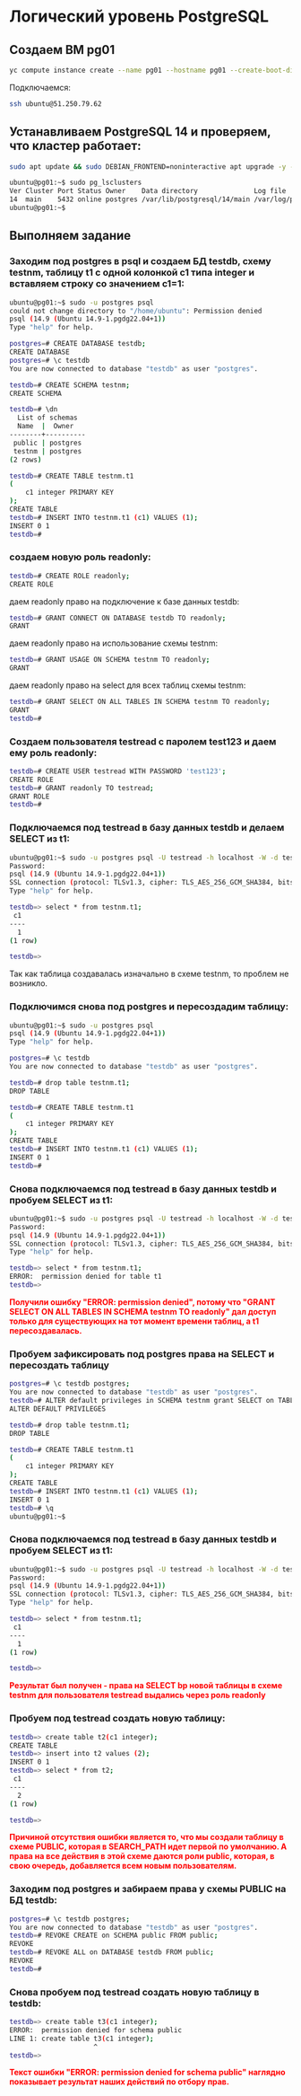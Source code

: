 # Логический уровень PostgreSQL

## Создаем ВМ pg01
```bash
yc compute instance create --name pg01 --hostname pg01 --create-boot-disk size=10G,type=network-ssd,image-folder-id=standard-images,image-family=ubuntu-2204-lts  --network-interface subnet-name=default-ru-central1-a,nat-ip-version=ipv4 --zone ru-central1-a  --metadata-from-file ssh-keys=C:\Users\fvg00\.ssh\fvg00.pub
```
Подключаемся:
```bash
ssh ubuntu@51.250.79.62
```

## Устанавливаем PostgreSQL 14 и проверяем, что кластер работает:
```bash
sudo apt update && sudo DEBIAN_FRONTEND=noninteractive apt upgrade -y -q && sudo sh -c 'echo "deb http://apt.postgresql.org/pub/repos/apt $(lsb_release -cs)-pgdg main" > /etc/apt/sources.list.d/pgdg.list' && wget --quiet -O - https://www.postgresql.org/media/keys/ACCC4CF8.asc | sudo apt-key add - && sudo apt-get update && sudo apt-get -y install postgresql-14

ubuntu@pg01:~$ sudo pg_lsclusters
Ver Cluster Port Status Owner    Data directory              Log file
14  main    5432 online postgres /var/lib/postgresql/14/main /var/log/postgresql/postgresql-14-main.log
ubuntu@pg01:~$
```

## Выполняем задание

### Заходим под postgres в psql и создаем БД testdb, схему testnm, таблицу t1 с одной колонкой c1 типа integer и вставляем строку со значением c1=1:
```bash
ubuntu@pg01:~$ sudo -u postgres psql
could not change directory to "/home/ubuntu": Permission denied
psql (14.9 (Ubuntu 14.9-1.pgdg22.04+1))
Type "help" for help.

postgres=# CREATE DATABASE testdb;
CREATE DATABASE
postgres=# \c testdb
You are now connected to database "testdb" as user "postgres".

testdb=# CREATE SCHEMA testnm;
CREATE SCHEMA

testdb=# \dn
  List of schemas
  Name  |  Owner
--------+----------
 public | postgres
 testnm | postgres
(2 rows)

testdb=# CREATE TABLE testnm.t1
(
    c1 integer PRIMARY KEY
);
CREATE TABLE
testdb=# INSERT INTO testnm.t1 (c1) VALUES (1);
INSERT 0 1
testdb=#
```

### создаем новую роль readonly:
```bash
testdb=# CREATE ROLE readonly;
CREATE ROLE
```
даем readonly право на подключение к базе данных testdb:
```bash
testdb=# GRANT CONNECT ON DATABASE testdb TO readonly;
GRANT
```
даем readonly право на использование схемы testnm:
```bash
testdb=# GRANT USAGE ON SCHEMA testnm TO readonly;
GRANT
```
даем readonly право на select для всех таблиц схемы testnm:
```bash
testdb=# GRANT SELECT ON ALL TABLES IN SCHEMA testnm TO readonly;
GRANT
testdb=#
```

### Создаем пользователя testread с паролем test123 и даем ему роль readonly:
```bash
testdb=# CREATE USER testread WITH PASSWORD 'test123';
CREATE ROLE
testdb=# GRANT readonly TO testread;
GRANT ROLE
testdb=#
```
###  Подключаемся под testread в базу данных testdb и делаем SELECT из t1:
```bash
ubuntu@pg01:~$ sudo -u postgres psql -U testread -h localhost -W -d testdb
Password:
psql (14.9 (Ubuntu 14.9-1.pgdg22.04+1))
SSL connection (protocol: TLSv1.3, cipher: TLS_AES_256_GCM_SHA384, bits: 256, compression: off)
Type "help" for help.

testdb=> select * from testnm.t1;
 c1
----
  1
(1 row)

testdb=>
```
Так как таблица создавалась изначально в схеме testnm, то проблем не возникло.

### Подключимся снова под postgres и пересоздадим таблицу:
```bash
ubuntu@pg01:~$ sudo -u postgres psql
psql (14.9 (Ubuntu 14.9-1.pgdg22.04+1))
Type "help" for help.

postgres=# \c testdb
You are now connected to database "testdb" as user "postgres".

testdb=# drop table testnm.t1;
DROP TABLE

testdb=# CREATE TABLE testnm.t1
(
    c1 integer PRIMARY KEY
);
CREATE TABLE
testdb=# INSERT INTO testnm.t1 (c1) VALUES (1);
INSERT 0 1
testdb=#
```

### Снова подключаемся под testread в базу данных testdb и пробуем SELECT из t1:
```bash
ubuntu@pg01:~$ sudo -u postgres psql -U testread -h localhost -W -d testdb
Password:
psql (14.9 (Ubuntu 14.9-1.pgdg22.04+1))
SSL connection (protocol: TLSv1.3, cipher: TLS_AES_256_GCM_SHA384, bits: 256, compression: off)
Type "help" for help.

testdb=> select * from testnm.t1;
ERROR:  permission denied for table t1
testdb=>
```
<span style="color:red"> **Получили ошибку "ERROR:  permission denied", потому что "GRANT SELECT ON ALL TABLES IN SCHEMA testnm TO readonly" дал доступ только для существующих на тот момент времени таблиц, а t1 пересоздавалась.**</span>

### Пробуем зафиксировать под postgres права на SELECT и пересоздать таблицу 
```bash
postgres=# \c testdb postgres;
You are now connected to database "testdb" as user "postgres".
testdb=# ALTER default privileges in SCHEMA testnm grant SELECT on TABLES to readonly;
ALTER DEFAULT PRIVILEGES

testdb=# drop table testnm.t1;
DROP TABLE

testdb=# CREATE TABLE testnm.t1
(
    c1 integer PRIMARY KEY
);
CREATE TABLE
testdb=# INSERT INTO testnm.t1 (c1) VALUES (1);
INSERT 0 1
testdb=# \q
ubuntu@pg01:~$
```
### Снова подключаемся под testread в базу данных testdb и пробуем SELECT из t1:
```bash
ubuntu@pg01:~$ sudo -u postgres psql -U testread -h localhost -W -d testdb
Password:
psql (14.9 (Ubuntu 14.9-1.pgdg22.04+1))
SSL connection (protocol: TLSv1.3, cipher: TLS_AES_256_GCM_SHA384, bits: 256, compression: off)
Type "help" for help.

testdb=> select * from testnm.t1;
 c1
----
  1
(1 row)

testdb=>
```
<span style="color:red"> **Результат был получен - права на SELECT bp новой таблицы в схеме testnm для пользователя testread выдались через роль readonly**</span>

### Пробуем под testread создать новую таблицу:
```bash
testdb=> create table t2(c1 integer);
CREATE TABLE
testdb=> insert into t2 values (2);
INSERT 0 1
testdb=> select * from t2;
 c1
----
  2
(1 row)

testdb=>
```
<span style="color:red"> **Причиной отсутствия ошибки является то, что мы создали таблицу в схеме PUBLIC, которая в SEARCH_PATH идет первой по умолчанию. А права на все действия в этой схеме даются роли public, которая, в свою очередь, добавляется всем новым пользователям.**</span>

### Заходим под postgres и забираем права у схемы PUBLIC на БД testdb:
```bash
postgres=# \c testdb postgres;
You are now connected to database "testdb" as user "postgres".
testdb=# REVOKE CREATE on SCHEMA public FROM public;
REVOKE
testdb=# REVOKE ALL on DATABASE testdb FROM public;
REVOKE
testdb=#
```
### Снова пробуем под testread создать новую таблицу в testdb:
```bash
testdb=> create table t3(c1 integer);
ERROR:  permission denied for schema public
LINE 1: create table t3(c1 integer);
                     ^
testdb=>
```
<span style="color:red"> **Текст ошибки "ERROR:  permission denied for schema public" наглядно показывает результат наших действий по отбору прав.**</span>
